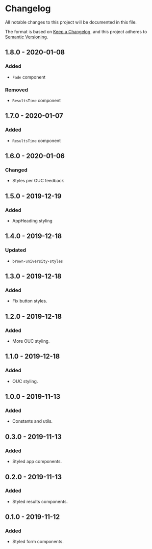 # Changelog

All notable changes to this project will be documented in this file.

The format is based on [Keep a Changelog](https://keepachangelog.com/en/1.0.0/),
and this project adheres to [Semantic Versioning](https://semver.org/spec/v2.0.0.html).

## 1.8.0 - 2020-01-08

### Added

- `Fade` component

### Removed

- `ResultsTime` component

## 1.7.0 - 2020-01-07

### Added

- `ResultsTime` component

## 1.6.0 - 2020-01-06

### Changed

- Styles per OUC feedback

## 1.5.0 - 2019-12-19

### Added

- AppHeading styling

## 1.4.0 - 2019-12-18

### Updated

- `brown-university-styles`

## 1.3.0 - 2019-12-18

### Added

- Fix button styles.

## 1.2.0 - 2019-12-18

### Added

- More OUC styling.

## 1.1.0 - 2019-12-18

### Added

- OUC styling.

## 1.0.0 - 2019-11-13

### Added

- Constants and utils.

## 0.3.0 - 2019-11-13

### Added

- Styled app components.

## 0.2.0 - 2019-11-13

### Added

- Styled results components.

## 0.1.0 - 2019-11-12

### Added

- Styled form components.
